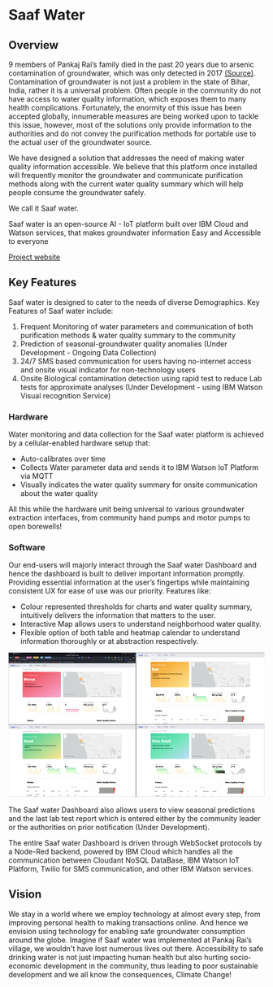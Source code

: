 # Saaf Water

## Overview

9 members of Pankaj Rai’s family died in the past 20 years due to arsenic contamination of groundwater, which was only detected in 2017 <u>([Source](https://www.theguardian.com/global-development/2021/jun/24/water-of-death-how-arsenic-is-poisoning-rural-communities-in-india))</u>. Contamination of groundwater is not just a problem in the state of Bihar, India, rather it is a universal problem. Often people in the community do not have access to water quality information, which exposes them to many health complications. Fortunately, the enormity of this issue has been accepted globally, innumerable measures are being worked upon to tackle this issue, however, most of the solutions only provide information to the authorities and do not convey the purification methods for portable use to the actual user of the groundwater source.
 
We have designed a solution that addresses the need of making water quality information accessible. We believe that this platform once installed will frequently monitor the groundwater and communicate purification methods along with the current water quality summary which will help people consume the groundwater safely. 

We call it Saaf water.

Saaf water is an open-source AI - IoT platform built over IBM Cloud and Watson services, that makes groundwater information Easy and Accessible to everyone

[Project website](https://saaf-water.eu-gb.mybluemix.net/)

## Key Features

Saaf water is designed to cater to the needs of diverse Demographics. Key Features of Saaf water include:   
1. Frequent Monitoring of water parameters and communication of both purification methods & water quality summary to the community
2. Prediction of seasonal-groundwater quality anomalies (Under Development - Ongoing Data Collection)
3. 24/7 SMS based communication for users having no-internet access and onsite visual indicator for non-technology users 
4. Onsite Biological contamination detection using rapid test to reduce Lab tests for approximate analyses (Under Development - using IBM Watson Visual recognition Service)

### Hardware

Water monitoring and data collection for the Saaf water platform is achieved by a cellular-enabled hardware setup that:

- Auto-calibrates over time
- Collects Water parameter data and sends it to IBM Watson IoT Platform via MQTT 
- Visually indicates the water quality summary for onsite communication about the water quality

All this while the hardware unit being universal to various groundwater extraction interfaces, from community hand pumps and motor pumps to open borewells!

### Software

Our end-users will majorly interact through the Saaf water Dashboard and hence the dashboard is built to deliver important information promptly. Providing essential information at the user’s fingertips while maintaining consistent UX for ease of use was our priority. Features like:

- Colour represented thresholds for charts and water quality summary, intuitively delivers the information that matters to the user.
- Interactive Map allows users to understand neighborhood water quality.
- Flexible option of both table and heatmap calendar to understand information thoroughly or at abstraction respectively.

![Dashboard_Images](../images/Dashboard_Images.png)

The Saaf water Dashboard also allows users to view seasonal predictions and the last lab test report which is entered either by the community leader or the authorities on prior notification (Under Development).
 
The entire Saaf water Dashboard is driven through WebSocket protocols by a Node-Red backend, powered by IBM Cloud which handles all the communication between Cloudant NoSQL DataBase, IBM Watson IoT Platform, Twilio for SMS communication, and other IBM Watson services.   

## Vision

We stay in a world where we employ technology at almost every step, from improving personal health to making transactions online. And hence we envision using technology for enabling safe groundwater consumption around the globe. Imagine if Saaf water was implemented at Pankaj Rai’s village, we wouldn't have lost numerous lives out there. Accessibility to safe drinking water is not just impacting  human health but also hurting socio-economic development in the community, thus leading to poor sustainable development and we all know the consequences, Climate Change! 
